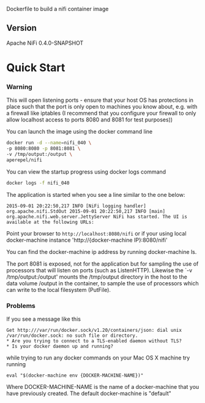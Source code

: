 
Dockerfile to build a nifi container image

## Version

Apache NiFi 0.4.0-SNAPSHOT

# Quick Start

### Warning 

This will open listening ports - ensure that your host OS has protections in place such that the port is only open to machines you know about, e.g. with a firewall like iptables (I recommend that you configure your firewall to only allow localhost access to ports 8080 and 8081 for test purposes))

You can launch the image using the docker command line

```bash
docker run -d --name=nifi_040 \
-p 8080:8080 -p 8081:8081 \
-v /tmp/output:/output \
aperepel/nifi
```

You can view the startup progress using docker logs command

```bash
docker logs -f nifi_040
```

The application is started when you see a line similar to the one below:

```
2015-09-01 20:22:50,217 INFO [NiFi logging handler] org.apache.nifi.StdOut 2015-09-01 20:22:50,217 INFO [main] org.apache.nifi.web.server.JettyServer NiFi has started. The UI is available at the following URLs:
```

Point your browser to `http://localhost:8080/nifi` or if your using local docker-machine instance 'http://{docker-machine IP}:8080/nifi'

You can find the docker-machine ip address by running docker-machine ls.

The port 8081 is exposed, not for the application but for sampling the use of processors that will listen on ports (such as ListenHTTP). 
Likewise the `-v /tmp/output:/output' mounts the /tmp/output directory in the host to the data volume /output in the container, to 
sample the use of processors which can write to the local filesystem (PutFile). 

### Problems

If you see a message like this 
```
Get http:///var/run/docker.sock/v1.20/containers/json: dial unix /var/run/docker.sock: no such file or directory.
* Are you trying to connect to a TLS-enabled daemon without TLS?
* Is your docker daemon up and running?
```

while trying to run any docker commands on your Mac OS X machine try running 

```
eval "$(docker-machine env {DOCKER-MACHINE-NAME})"
```

Where DOCKER-MACHINE-NAME is the name of a docker-machine that you have previously created. The default docker-machine is "default"

